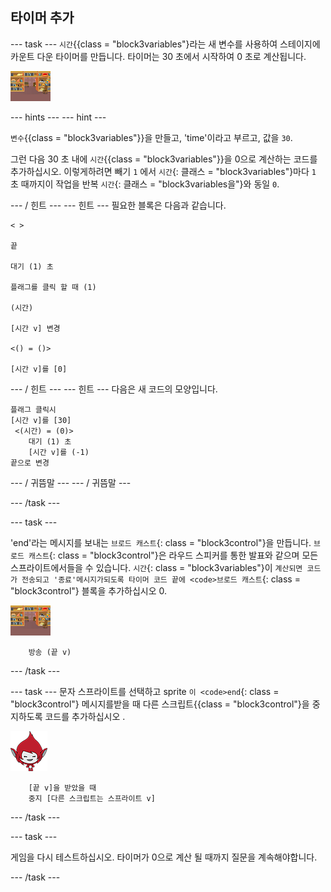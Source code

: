 ## 타이머 추가

\--- task \--- `시간`{{class = "block3variables"}라는 새 변수를 사용하여 스테이지에 카운트 다운 타이머를 만듭니다. 타이머는 30 초에서 시작하여 0 초로 계산됩니다.

![무대 스프라이트](images/stage-sprite.png)

\--- hints \--- \--- hint \---

`변수`{{class = "block3variables"}}을 만들고, 'time'이라고 부르고, 값을 `30`.

그런 다음 30 초 내에 `시간`{{class = "block3variables"}}을 0으로 계산하는 코드를 추가하십시오. 이렇게하려면 빼기 `1` 에서 `시간`{: 클래스 = "block3variables"}마다 `1` 초 때까지이 작업을 반복 `시간`{: 클래스 = "block3variables을"}와 동일 `0`.

\--- / 힌트 \--- \--- 힌트 \--- 필요한 블록은 다음과 같습니다.

```blocks3
< >

끝

대기 (1) 초

플래그를 클릭 할 때 (1)

(시간)

[시간 v] 변경

<() = ()>

[시간 v]를 [0]
```

\--- / 힌트 \--- \--- 힌트 \--- 다음은 새 코드의 모양입니다.

```blocks3
플래그 클릭시
[시간 v]를 [30]
 <(시간) = (0)>
    대기 (1) 초
    [시간 v]를 (-1)
끝으로 변경
```

\--- / 귀뜸말 \--- \--- / 귀뜸말 \---

\--- /task \---

\--- task \---

'end'라는 메시지를 보내는 `브로드 캐스트`{: class = "block3control"}을 만듭니다. `브로드 캐스트`{: class = "block3control"}은 라우드 스피커를 통한 발표와 같으며 모든 스프라이트에서들을 수 있습니다. `시간`{: class = "block3variables"}이 `계산되면 코드가 전송되고 '종료'메시지가되도록 타이머 코드 끝에 <code>브로드 캐스트`{: class = "block3control"} 블록을 추가하십시오 0</code>.

![무대 스프라이트](images/stage-sprite.png)

```blocks3
    방송 (끝 v)
```

\--- /task \---

\--- task \--- 문자 스프라이트를 선택하고 sprite `이 <code>end`{: class = "block3control"} 메시지를받을 때 다른 스크립트</code>{{class = "block3control"}을 중지하도록 코드를 추가하십시오 .

![기가 스프라이트](images/giga-sprite.png)

```blocks3
    [끝 v]을 받았을 때
    중지 [다른 스크립트는 스프라이트 v]
```

\--- /task \---

\--- task \---

게임을 다시 테스트하십시오. 타이머가 0으로 계산 될 때까지 질문을 계속해야합니다.

\--- /task \---